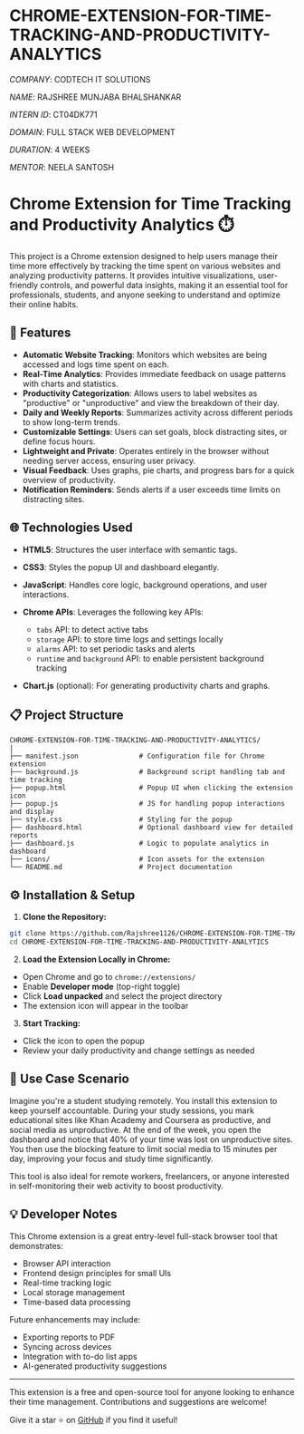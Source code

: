 # CHROME-EXTENSION-FOR-TIME-TRACKING-AND-PRODUCTIVITY-ANALYTICS

*COMPANY*: CODTECH IT SOLUTIONS

*NAME*: RAJSHREE MUNJABA BHALSHANKAR

*INTERN ID*: CT04DK771

*DOMAIN*: FULL STACK WEB DEVELOPMENT

*DURATION*: 4 WEEKS

*MENTOR*: NEELA SANTOSH

# Chrome Extension for Time Tracking and Productivity Analytics ⏱️

This project is a Chrome extension designed to help users manage their time more effectively by tracking the time spent on various websites and analyzing productivity patterns. It provides intuitive visualizations, user-friendly controls, and powerful data insights, making it an essential tool for professionals, students, and anyone seeking to understand and optimize their online habits.

## 🚀 Features

* **Automatic Website Tracking**: Monitors which websites are being accessed and logs time spent on each.
* **Real-Time Analytics**: Provides immediate feedback on usage patterns with charts and statistics.
* **Productivity Categorization**: Allows users to label websites as "productive" or "unproductive" and view the breakdown of their day.
* **Daily and Weekly Reports**: Summarizes activity across different periods to show long-term trends.
* **Customizable Settings**: Users can set goals, block distracting sites, or define focus hours.
* **Lightweight and Private**: Operates entirely in the browser without needing server access, ensuring user privacy.
* **Visual Feedback**: Uses graphs, pie charts, and progress bars for a quick overview of productivity.
* **Notification Reminders**: Sends alerts if a user exceeds time limits on distracting sites.

## 🌐 Technologies Used

* **HTML5**: Structures the user interface with semantic tags.
* **CSS3**: Styles the popup UI and dashboard elegantly.
* **JavaScript**: Handles core logic, background operations, and user interactions.
* **Chrome APIs**: Leverages the following key APIs:

  * `tabs` API: to detect active tabs
  * `storage` API: to store time logs and settings locally
  * `alarms` API: to set periodic tasks and alerts
  * `runtime` and `background` API: to enable persistent background tracking
* **Chart.js** (optional): For generating productivity charts and graphs.

## 📋 Project Structure

```
CHROME-EXTENSION-FOR-TIME-TRACKING-AND-PRODUCTIVITY-ANALYTICS/
|
├── manifest.json               # Configuration file for Chrome extension
├── background.js               # Background script handling tab and time tracking
├── popup.html                  # Popup UI when clicking the extension icon
├── popup.js                    # JS for handling popup interactions and display
├── style.css                   # Styling for the popup
├── dashboard.html              # Optional dashboard view for detailed reports
├── dashboard.js                # Logic to populate analytics in dashboard
├── icons/                      # Icon assets for the extension
└── README.md                   # Project documentation
```

## ⚙️ Installation & Setup

1. **Clone the Repository:**

```bash
git clone https://github.com/Rajshree1126/CHROME-EXTENSION-FOR-TIME-TRACKING-AND-PRODUCTIVITY-ANALYTICS.git
cd CHROME-EXTENSION-FOR-TIME-TRACKING-AND-PRODUCTIVITY-ANALYTICS
```

2. **Load the Extension Locally in Chrome:**

* Open Chrome and go to `chrome://extensions/`
* Enable **Developer mode** (top-right toggle)
* Click **Load unpacked** and select the project directory
* The extension icon will appear in the toolbar

3. **Start Tracking:**

* Click the icon to open the popup
* Review your daily productivity and change settings as needed

## 📆 Use Case Scenario

Imagine you're a student studying remotely. You install this extension to keep yourself accountable. During your study sessions, you mark educational sites like Khan Academy and Coursera as productive, and social media as unproductive. At the end of the week, you open the dashboard and notice that 40% of your time was lost on unproductive sites. You then use the blocking feature to limit social media to 15 minutes per day, improving your focus and study time significantly.

This tool is also ideal for remote workers, freelancers, or anyone interested in self-monitoring their web activity to boost productivity.

## 💡 Developer Notes

This Chrome extension is a great entry-level full-stack browser tool that demonstrates:

* Browser API interaction
* Frontend design principles for small UIs
* Real-time tracking logic
* Local storage management
* Time-based data processing

Future enhancements may include:

* Exporting reports to PDF
* Syncing across devices
* Integration with to-do list apps
* AI-generated productivity suggestions

---

This extension is a free and open-source tool for anyone looking to enhance their time management. Contributions and suggestions are welcome!

Give it a star ⭐ on [GitHub](https://github.com/Rajshree1126/CHROME-EXTENSION-FOR-TIME-TRACKING-AND-PRODUCTIVITY-ANALYTICS) if you find it useful!
